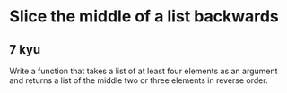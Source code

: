 # Slice the middle of a list backwards
## 7 kyu

Write a function that takes a list of at least four elements as an argument and returns a list of the middle two or three elements in reverse order.

